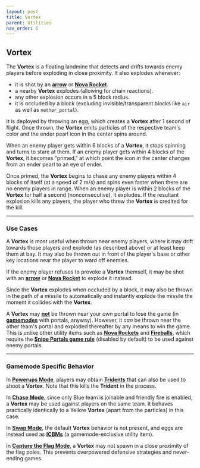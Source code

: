 ```yaml
---
layout: post
title: Vortex
parent: Utilities
nav_order: 5
---
```

**Vortex**
---

The **Vortex** is a floating landmine that detects and drifts towards enemy players before exploding in close proximity. It also explodes whenever:
- it is shot by an **[arrow](https://zeroniaserver.github.io/RocketRidersWiki/utilities/arrow)** or **[Nova Rocket](https://zeroniaserver.github.io/RocketRidersWiki/utilities/nova_rocket)**.
- a nearby **Vortex** explodes (allowing for chain reactions).
- any other explosion occurs in a 5 block radius.
- it is occluded by a block (excluding invisible/transparent blocks like `air` as well as `nether_portal`).

It is deployed by throwing an egg, which creates a **Vortex** after 1 second of flight. Once thrown, the **Vortex** emits particles of the respective team's color and the ender pearl icon in the center spins around.

When an enemy player gets within 6 blocks of a **Vortex**, it stops spinning and turns to stare at them. If an enemy player gets within 4 blocks of the **Vortex**, it becomes "primed," at which point the icon in the center changes from an ender pearl to an eye of ender.

Once primed, the **Vortex** begins to chase any enemy players within 4 blocks of itself (at a speed of 2 m/s) and spins even faster when there are no enemy players in range. When an enemy player is within 2 blocks of the **Vortex** for half a second (nonconsecutive), it explodes. If the resultant explosion kills any players, the player who threw the **Vortex** is credited for the kill.

---
### Use Cases

A **Vortex** is most useful when thrown near enemy players, where it may drift towards those players and explode (as described above) or at least keep them at bay. It may also be thrown out in front of the player's base or other key locations near the player to ward off enemies.

If the enemy player refuses to provoke a **Vortex** themself, it may be shot with an **[arrow](https://zeroniaserver.github.io/RocketRidersWiki/utilities/arrow)** or **[Nova Rocket](https://zeroniaserver.github.io/RocketRidersWiki/utilities/nova_rocket)** to explode it instead.

Since the **Vortex** explodes when occluded by a block, it may also be thrown in the path of a missile to automatically and instantly explode the missile the moment it collides with the **Vortex**.

A **Vortex** may <ins>**not**</ins> be thrown near your own portal to lose the game (in **[gamemodes](https://zeroniaserver.github.io/RocketRidersWiki/gamemodes)** with portals, anyway). However, it *can* be thrown near the other team's portal and exploded thereafter by any means to win the game. This is unlike other utility items such as **[Nova Rockets](https://zeroniaserver.github.io/RocketRidersWiki/utilities/nova_rocket)** and **[Fireballs](https://zeroniaserver.github.io/RocketRidersWiki/utilities/fireball)**, which require the **[Snipe Portals game rule](https://zeroniaserver.github.io/RocketRidersWiki/modification_room/game_rules#snipe-portals)** (disabled by default) to be used against enemy portals.

---
### Gamemode Specific Behavior

In **[Powerups Mode](https://zeroniaserver.github.io/RocketRidersWiki/gamemodes/powerups)**, players may obtain **[Tridents](https://zeroniaserver.github.io/RocketRidersWiki/gamemodes/powerups#trident)** that can also be used to shoot a **Vortex**. Note that this kills the **Trident** in the process.

In **[Chase Mode](https://zeroniaserver.github.io/RocketRidersWiki/gamemodes/chase)**, since only Blue team is joinable and friendly fire is enabled, a **Vortex** may be used against players on the same team. It behaves practically identically to a Yellow **Vortex** (apart from the particles) in this case.

In **[Swap Mode](https://zeroniaserver.github.io/RocketRidersWiki/gamemodes/swap)**, the default **Vortex** behavior is not present, and eggs are instead used as **[ICBMs](https://zeroniaserver.github.io/RocketRidersWiki/gamemodes/swap#icbm)** (a gamemode-exclusive utility item).

In **[Capture the Flag Mode](https://zeroniaserver.github.io/RocketRidersWiki/gamemodes/ctf)**, a **Vortex** may not spawn in a close proximity of the flag poles. This prevents overpowered defensive strategies and never-ending games.
